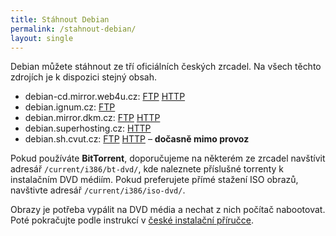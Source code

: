 ```yaml
---
title: Stáhnout Debian
permalink: /stahnout-debian/
layout: single
---
```

Debian můžete stáhnout ze tří oficiálních českých zrcadel. Na všech těchto zdrojích je k dispozici stejný obsah.

- debian-cd.mirror.web4u.cz: [FTP](ftp://debian-cd.mirror.web4u.cz/) [HTTP](http://debian-cd.mirror.web4u.cz/)
- debian.ignum.cz: [FTP](ftp://debian.ignum.cz/debian-cd/)
- debian.mirror.dkm.cz: [FTP](ftp://debian.mirror.dkm.cz/debian-cd/) [HTTP](http://debian.mirror.dkm.cz/debian-cd/)
- debian.superhosting.cz: [HTTP](http://debian.superhosting.cz/debian-cd/)
- debian.sh.cvut.cz: [FTP](ftp://debian.sh.cvut.cz/debian-cd/) [HTTP](http://debian.sh.cvut.cz/debian-cd/) – **dočasně mimo provoz**

Pokud používáte **BitTorrent**, doporučujeme na některém ze zrcadel navštívit adresář `/current/i386/bt-dvd/`, kde naleznete příslušné torrenty k instalačním DVD médiím. Pokud preferujete přímé stažení ISO obrazů, navštivte adresář `/current/i386/iso-dvd/`.

Obrazy je potřeba vypálit na DVD média a nechat z nich počítač nabootovat. Poté pokračujte podle instrukcí v [české instalační příručce](https://www.debian.org/releases/stable/i386/).
